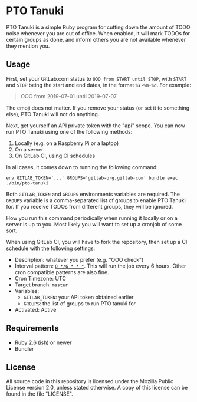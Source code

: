 # PTO Tanuki

PTO Tanuki is a simple Ruby program for cutting down the amount of TODO noise
whenever you are out of office. When enabled, it will mark TODOs for certain
groups as done, and inform others you are not available whenever they mention
you.

## Usage

First, set your GitLab.com status to `OOO from START until STOP`, with `START`
and `STOP` being the start and end dates, in the format `%Y-%m-%d`. For example:

> OOO from 2019-07-01 until 2019-07-07

The emoji does not matter. If you remove your status (or set it to something
else), PTO Tanuki will not do anything.

Next, get yourself an API private token with the "api" scope. You can now run
PTO Tanuki using one of the following methods:

1. Locally (e.g. on a Raspberry Pi or a laptop)
1. On a server
2. On GitLab CI, using CI schedules

In all cases, it comes down to running the following command:

    env GITLAB_TOKEN='...' GROUPS='gitlab-org,gitlab-com' bundle exec ./bin/pto-tanuki

Both `GITLAB_TOKEN` and `GROUPS` environments variables are required. The
`GROUPS` variable is a comma-separated list of groups to enable PTO Tanuki for.
If you receive TODOs from different groups, they will be ignored.

How you run this command periodically when running it locally or on a server is
up to you. Most likely you will want to set up a cronjob of some sort.

When using GitLab CI, you will have to fork the repository, then set up a CI
schedule with the following settings:

* Description: whatever you prefer (e.g. "OOO check")
* Interval pattern: [`0 */6 * * *`](https://crontab.guru/#0_*/6_*_*_*). This
  will run the job every 6 hours. Other cron compatible patterns are also fine.
* Cron Timezone: UTC
* Target branch: `master`
* Variables:
  * `GITLAB_TOKEN`: your API token obtained earlier
  * `GROUPS`: the list of groups to run PTO tanuki for
* Activated: Active

## Requirements

* Ruby 2.6 (ish) or newer
* Bundler

## License

All source code in this repository is licensed under the Mozilla Public License
version 2.0, unless stated otherwise. A copy of this license can be found in the
file "LICENSE".
